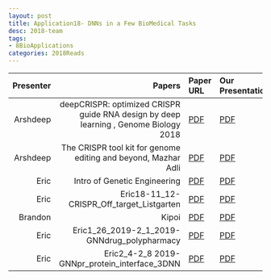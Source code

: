 ```yaml
---
layout: post
title: Application18- DNNs in a Few BioMedical Tasks
desc: 2018-team
tags:
- 8BioApplications
categories: 2018Reads
---
```



| Presenter | Papers | Paper URL| Our Presentation |
| -----: | ---------------------------: | :----- | :----- |
| Arshdeep |  deepCRISPR: optimized CRISPR guide RNA design by deep learning , Genome Biology 2018| [PDF](https://genomebiology.biomedcentral.com/articles/10.1186/s13059-018-1459-4) |  [PDF]({{site.baseurl}}/MoreTalksTeam/Arsh/BIO-07162018-DeepCRISPR.pdf) | 
|  Arshdeep| The CRISPR tool kit for genome editing and beyond, Mazhar Adli  | [PDF](https://www.nature.com/articles/s41467-018-04252-2) |  [PDF]({{site.baseurl}}/MoreTalksTeam/Arsh/BIO-07062018-CRISPR-Review.pdf) | 
|  Eric| Intro of Genetic Engineering  | [PDF](https://www.nature.com/articles/s41467-018-04252-2) |  [PDF]({{site.baseurl}}/MoreTalksTeam/Eric2018_10_12-19_Genetic_eng_intro.pdf) | 
|  Eric| Eric18-11_12-CRISPR_Off_target_Listgarten  | [PDF](https://www.nature.com/articles/s41467-018-04252-2) |  [PDF]({{site.baseurl}}/MoreTalksTeam/Eric18-11_12-CRISPR_Off_target_Listgarten.pdf) | 
|  Brandon| Kipoi | [PDF](https://www.nature.com/articles/s41467-018-04252-2) |  [PDF]({{site.baseurl}}/MoreTalksTeam/Brandon18.9.14Kipoi.pdf) | 
|  Eric| Eric1_26_2019-2_1_2019-GNNdrug_polypharmacy  | [PDF](https://www.nature.com/articles/s41467-018-04252-2) |  [PDF]({{site.baseurl}}/MoreTalksTeam/Eric1_26_2019-2_1_2019-GNNdrug_polypharmacy.pdf) | 
|  Eric| Eric2_4-2_8 2019-GNNpr_protein_interface_3DNN | [PDF](https://www.nature.com/articles/s41467-018-04252-2) |  [PDF]({{site.baseurl}}/MoreTalksTeam/Eric2_4-2_82019-GNNpr_protein_interface_3DNN.pdf) | 

